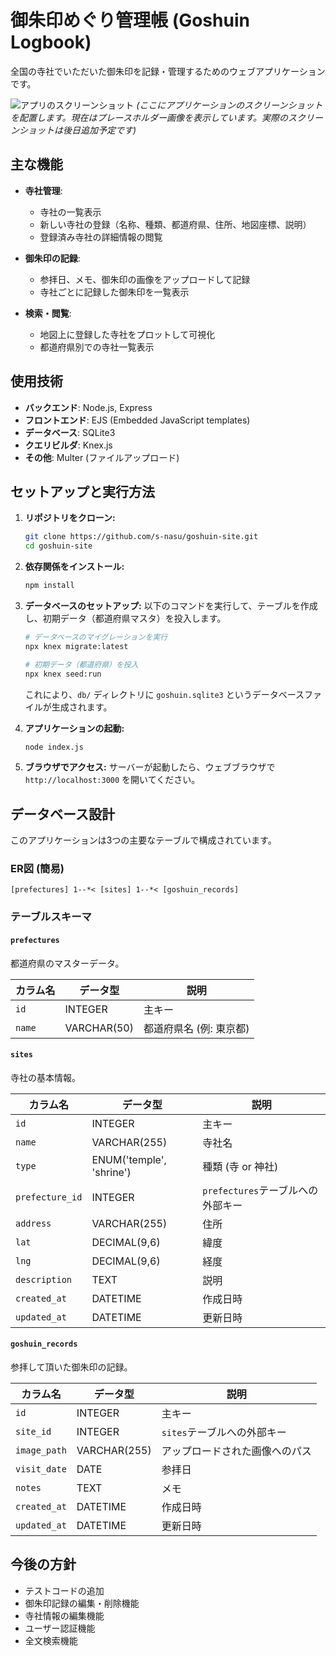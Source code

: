# 御朱印めぐり管理帳 (Goshuin Logbook)

全国の寺社でいただいた御朱印を記録・管理するためのウェブアプリケーションです。

![アプリのスクリーンショット](https://via.placeholder.com/600x400?text=Screenshot+Placeholder)
*(ここにアプリケーションのスクリーンショットを配置します。現在はプレースホルダー画像を表示しています。実際のスクリーンショットは後日追加予定です)*

## 主な機能

- **寺社管理**:
  - 寺社の一覧表示
  - 新しい寺社の登録（名称、種類、都道府県、住所、地図座標、説明）
  - 登録済み寺社の詳細情報の閲覧

- **御朱印の記録**:
  - 参拝日、メモ、御朱印の画像をアップロードして記録
  - 寺社ごとに記録した御朱印を一覧表示

- **検索・閲覧**:
  - 地図上に登録した寺社をプロットして可視化
  - 都道府県別での寺社一覧表示

## 使用技術

- **バックエンド**: Node.js, Express
- **フロントエンド**: EJS (Embedded JavaScript templates)
- **データベース**: SQLite3
- **クエリビルダ**: Knex.js
- **その他**: Multer (ファイルアップロード)

## セットアップと実行方法

1.  **リポジトリをクローン:**
    ```bash
    git clone https://github.com/s-nasu/goshuin-site.git
    cd goshuin-site
    ```

2.  **依存関係をインストール:**
    ```bash
    npm install
    ```

3.  **データベースのセットアップ:**
    以下のコマンドを実行して、テーブルを作成し、初期データ（都道府県マスタ）を投入します。
    ```bash
    # データベースのマイグレーションを実行
    npx knex migrate:latest

    # 初期データ（都道府県）を投入
    npx knex seed:run
    ```
    これにより、`db/` ディレクトリに `goshuin.sqlite3` というデータベースファイルが生成されます。

4.  **アプリケーションの起動:**
    ```bash
    node index.js
    ```

5.  **ブラウザでアクセス:**
    サーバーが起動したら、ウェブブラウザで `http://localhost:3000` を開いてください。


## データベース設計

このアプリケーションは3つの主要なテーブルで構成されています。

### ER図 (簡易)
```
[prefectures] 1--*< [sites] 1--*< [goshuin_records]
```

### テーブルスキーマ

#### `prefectures`
都道府県のマスターデータ。

| カラム名 | データ型 | 説明 |
|---|---|---|
| `id` | INTEGER | 主キー |
| `name` | VARCHAR(50) | 都道府県名 (例: 東京都) |

#### `sites`
寺社の基本情報。

| カラム名 | データ型 | 説明 |
|---|---|---|
| `id` | INTEGER | 主キー |
| `name` | VARCHAR(255) | 寺社名 |
| `type` | ENUM('temple', 'shrine') | 種類 (寺 or 神社) |
| `prefecture_id` | INTEGER | `prefectures`テーブルへの外部キー |
| `address` | VARCHAR(255) | 住所 |
| `lat` | DECIMAL(9,6) | 緯度 |
| `lng` | DECIMAL(9,6) | 経度 |
| `description` | TEXT | 説明 |
| `created_at` | DATETIME | 作成日時 |
| `updated_at` | DATETIME | 更新日時 |

#### `goshuin_records`
参拝して頂いた御朱印の記録。

| カラム名 | データ型 | 説明 |
|---|---|---|
| `id` | INTEGER | 主キー |
| `site_id` | INTEGER | `sites`テーブルへの外部キー |
| `image_path` | VARCHAR(255) | アップロードされた画像へのパス |
| `visit_date` | DATE | 参拝日 |
| `notes` | TEXT | メモ |
| `created_at` | DATETIME | 作成日時 |
| `updated_at` | DATETIME | 更新日時 |

## 今後の方針

- テストコードの追加
- 御朱印記録の編集・削除機能
- 寺社情報の編集機能
- ユーザー認証機能
- 全文検索機能
